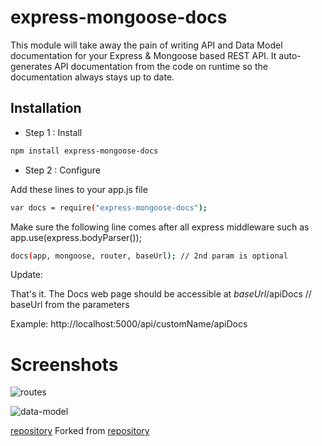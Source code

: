 express-mongoose-docs
=====================

This module will take away the pain of writing API and Data Model documentation for your Express & Mongoose based REST API.
It auto-generates API documentation from the code on runtime so the documentation always stays up to date.


Installation
--------------

* Step 1 : Install

```sh
npm install express-mongoose-docs
```

* Step 2 : Configure

Add these lines to your app.js file

```sh
var docs = require("express-mongoose-docs");
```

Make sure the following line comes after all express middleware such as app.use(express.bodyParser());

```sh
docs(app, mongoose, router, baseUrl); // 2nd param is optional
```
Update:

That's it. The Docs web page should be accessible at *baseUrl*/apiDocs // baseUrl from the parameters

Example: http://localhost:5000/api/customName/apiDocs

Screenshots
===========

![routes](https://raw.github.com/jennypavlova/express-mongoose-docs/master/screenshots/screenshot1.png "Routes")

![data-model](https://raw.github.com/jennypavlova/express-mongoose-docs/master/screenshots/screenshot2.png "Data Model")



[repository](https://github.com/jennypavlova/express-mongoose-docs)
Forked from [repository](https://github.com/jennypavlova/express-mongoose-docs)

